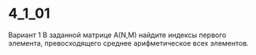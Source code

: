 # 4_1_01

Вариант 1
В заданной матрице A(N,M) найдите индексы первого элемента, превосходящего
среднее арифметическое всех элементов.
